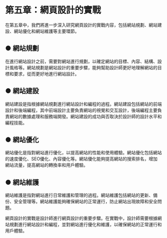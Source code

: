 #    第五章：網頁設計的實戰
在第五章中，我們將進一步深入研究網頁設計的實戰内容，包括網站規劃、網站建設、網站優化和網站維護等主要環節。
##   ●     網站規劃
在進行網站設計之前，需要對網站進行規劃，以確定網站的目標、內容、結構、設計風格等。網站規劃是網站設計的重要步驟，能夠幫助設計師更好地理解網站的目標和要求，從而更好地進行網站設計。
##   ●     網站建設
網站建設是指根據網站規劃進行網站設計和編程的過程。網站建設包括網站的前端設計和後端編程，其中前端設計主要負責網站的視覺和交互設計，後端編程主要負責網站的數據處理和服務端開發。網站建設的成功與否取決於設計師的設計水平和編程技能。
##   ●     網站優化
網站優化是指對網站進行優化，以提高網站的性能和使用體驗。網站優化包括網站的速度優化、SEO優化、內容優化等。網站優化能夠提高網站的搜索排名，增加網站流量，提高網站的轉換率和用戶體驗。
##   ●     網站維護
網站維護是指對網站進行日常維護和管理的過程。網站維護包括網站的更新、備份、安全管理等。網站維護能夠確保網站的正常運行，防止網站出現故障和安全問題。

網頁設計的實戰是設計師進行網頁設計的重要步驟。在實戰中，設計師需要根據網站規劃進行網站設計和編程，並對網站進行優化和維護，以確保網站的正常運行和用戶體驗。